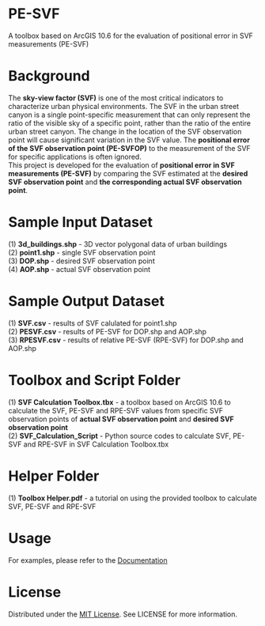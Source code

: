 # PE-SVF
A toolbox based on ArcGIS 10.6 for the evaluation of positional error in SVF measurements (PE-SVF)

# Background
The **sky-view factor (SVF)** is one of the most critical indicators to characterize urban physical environments. The SVF in the urban street canyon is a single point-specific measurement that can only represent the ratio of the visible sky of a specific point, rather than the ratio of the entire urban street canyon. The change in the location of the SVF observation point will cause significant variation in the SVF value. The **positional error of the SVF observation point (PE-SVFOP)** to the measurement of the SVF for specific applications is often ignored.  
This project is developed for the evaluation of **positional error in SVF measurements (PE-SVF)** by comparing the SVF estimated at the **desired SVF observation point** and **the corresponding actual SVF observation point**.

# Sample Input Dataset
(1) **3d_buildings.shp** - 3D vector polygonal data of urban buildings   
(2) **point1.shp** - single SVF observation point   
(3) **DOP.shp** - desired SVF observation point   
(4) **AOP.shp** - actual SVF observation point

# Sample Output Dataset
(1) **SVF.csv** - results of SVF calulated for point1.shp  
(2) **PESVF.csv** - results of PE-SVF for DOP.shp and AOP.shp  
(3) **RPESVF.csv** - results of relative PE-SVF (RPE-SVF) for DOP.shp and AOP.shp     

# Toolbox and Script Folder
(1) **SVF Calculation Toolbox.tbx** - a toolbox based on ArcGIS 10.6 to calculate the SVF, PE-SVF and RPE-SVF values from specific SVF observation points of **actual SVF observation point** and **desired SVF observation point**  
(2) **SVF_Calculation_Script** - Python source codes to calculate SVF, PE-SVF and RPE-SVF in SVF Calculation Toolbox.tbx  

# Helper Folder
(1) **Toolbox Helper.pdf** - a tutorial on using the provided toolbox to calculate SVF, PE-SVF and RPE-SVF

# Usage
For examples, please refer to the [Documentation](https://github.com/encyclopedia1998/PE-SVF/tree/main/Helper)

# License
Distributed under the [MIT License](https://choosealicense.com/licenses/mit/). See LICENSE for more information.
